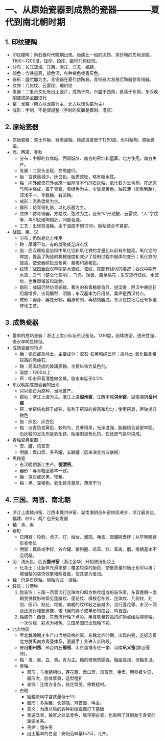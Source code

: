 # 一、从原始瓷器到成熟的瓷器————夏代到南北朝时期
## 1. 印纹硬陶
- 印纹硬陶：新石器时代晚期出现。胎质比一般的泥质、夹砂陶的质地坚硬。1100～1200度。压印、拍印、戳印几何纹饰。
- 分布：长江流域。江西、浙江、江苏、福建。
- 颜色：含铁量高，颜色深，各种褐色或青灰色。
- 器形：盛贮器为主。青铜器在夏代仿陶器，青铜器大发展后陶器仿青铜器。
- 纹饰：几何纹、云雷纹、编织纹
- 发展：二里头文化有出土瓷片，成熟于商，兴盛于西周，衰落于东周，东汉晚期被成熟瓷器取代
- 窑：龙窑（南方以龙窑为主，北方以馒头窑为主）
- 成形：手制，不是很规整（手制的反面是模制、灌浆）
## 2. 原始瓷器
- 原始瓷器：瓷土作胎、器表施釉、烧成温度低于1250度。也叫釉陶、原始青瓷。
-  商、西周、春秋
    - 分布：中原的各商城、西周城址、南方的窑址和墓葬。北方使用，南方生产。
    - 发展：二里头出现，商周盛行。
    - 胎：含铁量减少，灰白色，胎质致密，略有吸水性。
    - 釉：内外或仅在外表施一层厚薄不匀的石灰釉，氧化铁为呈色剂，在还原气氛中烧成，属于青瓷，青绿色为主，少量呈黄色。釉较薄（能看到胎），深浅不一，半截釉，有流釉。
    - 成形：泥条盘筑为主。
    - 器形：仿青铜礼器，以礼乐器为主。
    - 纹饰：仿青铜器，方格纹、弦纹为主，还有“s”形贴塑、云雷纹、“人”字纹等，与印纹硬陶相近，同窑合烧。
    - 工艺：出现高温釉。由于温度不到1250，胎釉结合不紧密。
- 战国、秦、汉
    - 分布：仍然是北方使用
    - 釉：厚薄不匀，有的凝聚成芝麻点状
    - 胎：西汉原始瓷胎料中氧化铝和氧化铁的含量比以前有所提高。氧化铝的增加，提高了陶瓷的机械强度和减少了烧制过程中器体的变形；氧化铁的提高，使瓷器颜色呈酱黄、酱褐和黑褐色。
    - 纹饰：战国至西汉早期是水波纹、弦纹、底部有线切的痕迹；西汉中期有水波、云气（楚文化影响）、飞鸟、瑞兽、简单贴花；东汉流行弦纹、水波纹，也堆塑铺首和动物。
    - 器形：战国仍然仿青铜器，著名的有青釉兽首鼎、提梁盉；西汉中晚期日用器增多，出现模型、明器；东汉基本为日用器。熏炉是西汉特点。
    - 成形：器身、器底分制，器身轮制，再粘结器底。东汉在拉坯后还有多道修坯工艺。
## 3. 成熟瓷器
- 最早的成熟瓷器：浙江上虞小仙坛东汉窑址。1310度，胎体致密，透光性强，吸水率明显降低。
- 成熟瓷器的特点
    - 胎：瓷石或高岭土。主要成分：瓷石-石英和绢云母；高岭土-氧化铝含量较高的高岭石。
    - 釉：高温烧成的玻璃质釉，主要以铁为呈色剂。
    - 温度：1200以上
    - 声：叩击声音清脆如金属。吸水率低于0.5%
- 东汉晚期成熟瓷器的出现
    - 只以瓷石为原料，当地盛产。
    - 窑址：浙江上虞为主。浙江上虞**越州窑**、江西丰城**洪州窑**、湖南湘阴**岳州窑**
    - 窑：龙窑结构趋于成熟，有利于窑温的提高和均匀；使用窑具，匣钵提升釉色
    - 胎：灰色、灰白色
    - 釉：淡青色或黄色，较均匀，显著增厚，光泽度强，胎釉结合紧密牢固。石灰釉的呈色剂是氧化铁，助熔剂是氧化钙，在还原气氛中烧成。
- 青釉瓷典型器：
    - 壶、罐、鸡首壶
    - 明器：盘口壶、多系罐，五联罐（后来演变为五联瓶）
- 黑釉瓷
    - 东汉晚期浙江生产。**德清窑**。
    - 器形：与青釉瓷基本一致。
    - 胎：深灰或灰黑，较粗。
    - 釉：黑、深褐色，氧化铁含量高，薄厚不匀
## 4. 三国、两晋、南北朝
- 浙江上虞越州窑、江西丰城洪州窑、湖南湘阴岳州窑继续进步，浙江最发达。福建、四川、两广也开始发展
- 釉：青、黑
- 器形
    - 日用器：轮制，虎子、灯、烛台、滴砚、唾盂、壶罐碗盘杯；从早到晚器形变修长
    - 明器：模质或手捏，谷仓罐、猪狗圈、鸡笼、灶、畜禽、磨。南朝基本不见明器。
- 胎：浅灰色，西晋**婺州窑**（浙江金华）开始使用化妆土
    - 化妆土：让胎体光滑平整；覆盖较深的胎色，使低质量的胎土也可以用；增强釉的装饰效果和附着度，使其更为莹润。
- 釉：仍是石灰釉。施釉方式：浸釉。
- 装饰：分两种
    1. 胎装饰：三国～西晋流行连珠纹和斜方格纹组成的装饰带，东晋晚期～南朝受佛教影响常见莲瓣纹、莲花纹、缠枝忍冬纹、连珠纹、几何纹，刻划、压印、贴花、堆塑。南朝的纹样较之前减少，流行莲花尊。东汉～两晋还流行堆塑佛像、带飞翼的狮子或羊形的烛台、鸡首壶。
    2. 釉装饰：西晋、东晋流行釉下点彩。用含铁量较高的矿物点绘后施青釉，一次性烧，彩点为褐色。三国吴国已出现釉下彩。
- 北方地区
    - 至北魏晚期才生产出当地风格的瓷。东魏北齐时期，出现白瓷，这标志着北方脱离南方青瓷体系，瓷器手工业进入新阶段。
    - 安阳**相州窑**、邢台内丘**邢窑**、山东淄博枣庄一带、河南**巩义窑**(靠近偃师)。
    - 釉：青、黑、白、黄。青为主。釉的玻璃质感强，釉面晶润，流釉多见。
    - 青釉
        - 器形：与南朝相似，莲花尊、盘口壶、鸡首壶、唾盂，明器极少见，器形大，胎体厚重，造型粗犷
        - 装饰：比南方复杂，贴花常见，佛教题材。
    - 白釉
        - 胎釉原料中含铁量低于1%
        - 器形：多系罐、长颈瓶、鸡首壶、唾盂。
        - 意义：为唐以后的各种彩绘瓷器打下基础
        - 普遍泛青，釉厚之处呈青色，属早期白瓷，也表明了其脱胎于青瓷的渊源关系。
        - 窑炉：馒头窑
        - 出土最早的白瓷：安阳范粹墓(575)，北齐。